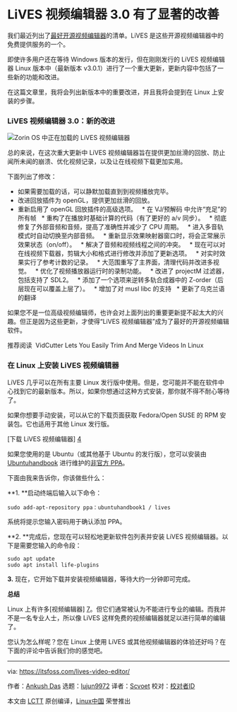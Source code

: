 [#]: collector: (lujun9972)
[#]: translator: (scvoet)
[#]: reviewer: ( )
[#]: publisher: ( )
[#]: url: ( )
[#]: subject: (LiVES Video Editor 3.0 is Here With Significant Improvements)
[#]: via: (https://itsfoss.com/lives-video-editor/)
[#]: author: (Ankush Das https://itsfoss.com/author/ankush/)

LiVES 视频编辑器 3.0 有了显著的改善
======

我们最近列出了[最好开源视频编辑器][1]的清单。LiVES 是这些开源视频编辑器中的免费提供服务的一个。

即使许多用户还在等待 Windows 版本的发行，但在刚刚发行的 LiVES 视频编辑器 Linux 版本中（最新版本 v3.0.1）进行了一个重大更新，更新内容中包括了一些新的功能和改进。

在这篇文章里，我将会列出新版本中的重要改进，并且我将会提到在 Linux 上安装的步骤。

### LiVES 视频编辑器 3.0：新的改进

![Zorin OS 中正在加载的 LiVES 视频编辑器][2]

总的来说，在这次重大更新中 LiVES 视频编辑器旨在提供更加丝滑的回放、防止闻所未闻的崩溃、优化视频记录，以及让在线视频下载更加实用。

下面列出了修改：

  * 如果需要加载的话，可以静默加载直到到视频播放完毕。
  * 改进回放插件为 openGL，提供更加丝滑的回放。
  * 重新启用了 openGL 回放插件的高级选项。
  * 在 VJ/预解码 中允许“充足”的所有帧
  * 重构了在播放时基础计算的代码（有了更好的 a/v 同步）。
  * 彻底修复了外部音频和音频，提高了准确性并减少了 CPU 周期。
  * 进入多音轨模式时自动切换至内部音频。
  * 重新显示效果映射器窗口时，将会正常展示效果状态（on/off）。
  * 解决了音频和视频线程之间的冲突。
  * 现在可以对在线视频下载器，剪辑大小和格式进行修改并添加了更新选项。
  * 对实时效果实行了参考计数的记录。
  * 大范围重写了主界面，清理代码并改进多视觉。
  * 优化了视频播放器运行时的录制功能。
  * 改进了 projectM 过滤器，包括支持了 SDL2。
  * 添加了一个选项来逆转多轨合成器中的 Z-order（后层现在可以覆盖上层了）。
  * 增加了对 musl libc 的支持
  * 更新了乌克兰语的翻译


如果您不是一位高级视频编辑师，也许会对上面列出的重要更新提不起太大的兴趣。但正是因为这些更新，才使得“LiVES 视频编辑器”成为了最好的开源视频编辑软件。

[][3]

推荐阅读  VidCutter Lets You Easily Trim And Merge Videos In Linux

### 在 Linux 上安装 LiVES 视频编辑器

LiVES 几乎可以在所有主要 Linux 发行版中使用。但是，您可能并不能在软件中心找到它的最新版本。所以，如果你想通过这种方式安装，那你就不得不耐心等待了。

如果你想要手动安装，可以从它的下载页面获取 Fedora/Open SUSE 的 RPM 安装包。它也适用于其他 Linux 发行版。

[下载 LiVES 视频编辑器] [4]

如果您使用的是 Ubuntu（或其他基于 Ubuntu 的发行版），您可以安装由 [Ubuntuhandbook][6] 进行维护的[非官方 PPA][5]。

下面由我来告诉你，你该做些什么：

**1. **启动终端后输入以下命令：

```
sudo add-apt-repository ppa：ubuntuhandbook1 / lives
```

系统将提示您输入密码用于确认添加 PPA。

**2. **完成后，您现在可以轻松地更新软件包列表并安装 LiVES 视频编辑器。以下是需要您输入的命令段：

```
sudo apt update
sudo apt install life-plugins
```

**3.** 现在，它开始下载并安装视频编辑器，等待大约一分钟即可完成。

**总结**

Linux 上有许多[视频编辑器] [7]。但它们通常被认为不能进行专业的编辑。而我并不是一名专业人士，所以像 LiVES 这样免费的视频编辑器就足以进行简单的编辑了。

您认为怎么样呢？您在 Linux 上使用 LiVES 或其他视频编辑器的体验还好吗？在下面的评论中告诉我们你的感觉吧。

--------------------------------------------------------------------------------

via: https://itsfoss.com/lives-video-editor/

作者：[Ankush Das][a]
选题：[lujun9972][b]
译者：[Scvoet][c]
校对：[校对者ID](https://github.com/校对者ID)

本文由 [LCTT](https://github.com/LCTT/TranslateProject) 原创编译，[Linux中国](https://linux.cn/) 荣誉推出

[a]: https://itsfoss.com/author/ankush/
[b]: https://github.com/lujun9972
[c]: https://github.com/scvoet
[1]: https://itsfoss.com/open-source-video-editors/
[2]: https://i1.wp.com/itsfoss.com/wp-content/uploads/2019/08/lives-video-editor-loading.jpg?ssl=1
[3]: https://itsfoss.com/vidcutter-video-editor-linux/
[4]: http://lives-video.com/index.php?do=downloads#binaries
[5]: https://itsfoss.com/ppa-guide/
[6]: http://ubuntuhandbook.org/index.php/2019/08/lives-video-editor-3-0-released-install-ubuntu/
[7]: https://itsfoss.com/best-video-editing-software-linux/
